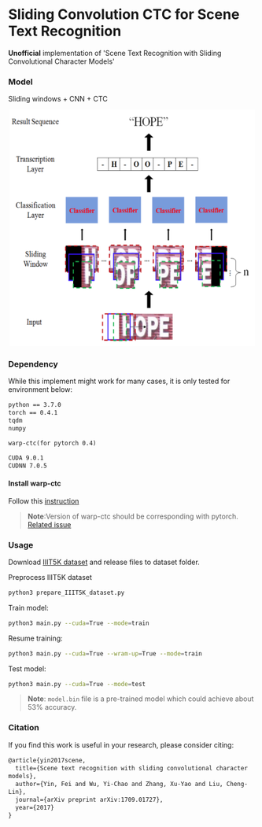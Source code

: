 # Sliding Convolution CTC for Scene Text Recognition

**Unofficial** implementation of 'Scene Text Recognition with Sliding Convolutional Character Models'

### Model

Sliding windows + CNN + CTC

<div align=center>
<img src="./resource/architecture.png" width="500px" />
</div>


### Dependency

While this implement might work for many cases, it is only tested for environment below:

```
python == 3.7.0
torch == 0.4.1
tqdm
numpy
```

```
warp-ctc(for pytorch 0.4)
```

```
CUDA 9.0.1
CUDNN 7.0.5
```

#### Install warp-ctc

Follow this [instruction](https://github.com/SeanNaren/warp-ctc/commit/ac045b6072b9bc3454fb9f9f17674f0d59373789)

> **Note**:Version of warp-ctc should be corresponding with pytorch. [Related issue](https://github.com/SeanNaren/warp-ctc/issues/101)

### Usage

Download [IIIT5K dataset](https://cdn.iiit.ac.in/cdn/cvit.iiit.ac.in/projects/SceneTextUnderstanding/IIIT5K-Word_V3.0.tar.gz) and release files to dataset folder.

Preprocess IIIT5K dataset
```bash
python3 prepare_IIIT5K_dataset.py
```

Train model:
```bash
python3 main.py --cuda=True --mode=train
```
Resume training:
```bash
python3 main.py --cuda=True --wram-up=True --mode=train
```
Test model:
```bash
python3 main.py --cuda=True --mode=test
```

> **Note**: `model.bin` file is a pre-trained model which could achieve about 53% accuracy. 

### Citation

If you find this work is useful in your research, please consider citing:

```
@article{yin2017scene,
  title={Scene text recognition with sliding convolutional character models},
  author={Yin, Fei and Wu, Yi-Chao and Zhang, Xu-Yao and Liu, Cheng-Lin},
  journal={arXiv preprint arXiv:1709.01727},
  year={2017}
}
```